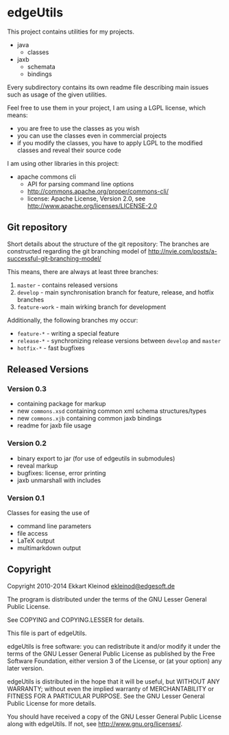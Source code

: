 # edgeUtils

This project contains utilities for my projects.

- java
	- classes
- jaxb
	- schemata
	- bindings

Every subdirectory contains its own readme file describing main issues such as usage of the given utilities.

Feel free to use them in your project, I am using a LGPL license, which means:

- you are free to use the classes as you wish
- you can use the classes even in commercial projects
- if you modify the classes, you have to apply LGPL to the modified classes and reveal their source code

I am using other libraries in this project:

- apache commons cli
	- API for parsing command line options
	- http://commons.apache.org/proper/commons-cli/
	- license: Apache License, Version 2.0, see http://www.apache.org/licenses/LICENSE-2.0



## Git repository

Short details about the structure of the git repository:
The branches are constructed regarding the git branching model of http://nvie.com/posts/a-successful-git-branching-model/

This means, there are always at least three branches:

1. `master` - contains released versions
2. `develop` - main synchronisation branch for feature, release, and hotfix branches
3. `feature-work` - main wirking branch for development

Additionally, the following branches my occur:

- `feature-*` - writing a special feature
- `release-*` - synchronizing release versions between `develop` and `master`
- `hotfix-*` - fast bugfixes

## Released Versions

### Version 0.3

- containing package for markup
- new `commons.xsd` containing common xml schema structures/types
- new `commons.xjb` containing common jaxb bindings
- readme for jaxb file usage

### Version 0.2

- binary export to jar (for use of edgeutils in submodules)
- reveal markup
- bugfixes: license, error printing
- jaxb unmarshall with includes

### Version 0.1

Classes for easing the use of

- command line parameters
- file access
- LaTeX output
- multimarkdown output

## Copyright

Copyright 2010-2014 Ekkart Kleinod <ekleinod@edgesoft.de>

The program is distributed under the terms of the GNU Lesser General Public License.

See COPYING and COPYING.LESSER for details.

This file is part of edgeUtils.

edgeUtils is free software: you can redistribute it and/or modify
it under the terms of the GNU Lesser General Public License as published by
the Free Software Foundation, either version 3 of the License, or
(at your option) any later version.

edgeUtils is distributed in the hope that it will be useful,
but WITHOUT ANY WARRANTY; without even the implied warranty of
MERCHANTABILITY or FITNESS FOR A PARTICULAR PURPOSE.  See the
GNU Lesser General Public License for more details.

You should have received a copy of the GNU Lesser General Public License
along with edgeUtils.  If not, see <http://www.gnu.org/licenses/>.

